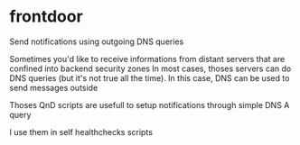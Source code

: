 # frontdoor
Send notifications using outgoing DNS queries

Sometimes you'd like to receive informations from distant servers that are confined into
backend security zones
In most cases, thoses servers can do DNS queries (but it's not true all the time). In this case, DNS can be used to send messages outside

Thoses QnD scripts are usefull to setup notifications through simple DNS A query

I use them in self healthchecks scripts 
 

